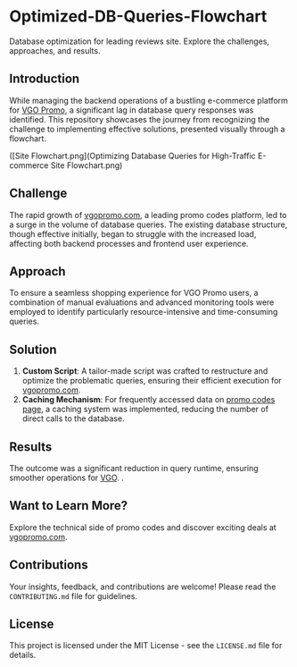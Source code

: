 # Optimized-DB-Queries-Flowchart
Database optimization for leading reviews site. Explore the challenges, approaches, and results.
## Introduction
While managing the backend operations of a bustling e-commerce platform for [VGO Promo](https://www.vgopromo.com), a significant lag in database query responses was identified. This repository showcases the journey from recognizing the challenge to implementing effective solutions, presented visually through a flowchart.

([Site Flowchart.png](Optimizing Database Queries for High-Traffic E-commerce Site Flowchart.png)

## Challenge
The rapid growth of [vgopromo.com](https://www.vgopromo.com), a leading promo codes platform, led to a surge in the volume of database queries. The existing database structure, though effective initially, began to struggle with the increased load, affecting both backend processes and frontend user experience.

## Approach
To ensure a seamless shopping experience for VGO Promo users, a combination of manual evaluations and advanced monitoring tools were employed to identify particularly resource-intensive and time-consuming queries.

## Solution
1. **Custom Script**: A tailor-made script was crafted to restructure and optimize the problematic queries, ensuring their efficient execution for [vgopromo.com](https://www.vgopromo.com).
2. **Caching Mechanism**: For frequently accessed data on [promo codes page](https://www.vgopromo.com/codes/), a caching system was implemented, reducing the number of direct calls to the database.

## Results
The outcome was a significant reduction in query runtime, ensuring smoother operations for [VGO](https://www.vgopromo.com).
.
## Want to Learn More?
Explore the technical side of promo codes and discover exciting deals at [vgopromo.com](https://www.vgopromo.com).

## Contributions
Your insights, feedback, and contributions are welcome! Please read the `CONTRIBUTING.md` file for guidelines.

## License
This project is licensed under the MIT License - see the `LICENSE.md` file for details.
